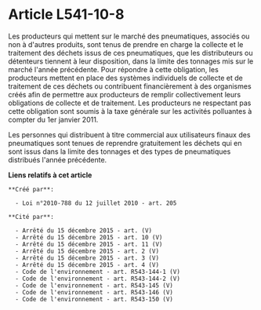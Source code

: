 # Article L541-10-8

Les producteurs qui mettent sur le marché  des pneumatiques, associés ou non à d'autres produits, sont tenus de  prendre en
charge la collecte et le traitement des déchets issus de ces  pneumatiques, que les distributeurs ou détenteurs tiennent à
leur  disposition, dans la limite des tonnages mis sur le marché l'année  précédente. Pour répondre à cette obligation, les
producteurs mettent en  place des systèmes individuels de collecte et de traitement de ces  déchets ou contribuent
financièrement à des organismes créés afin de  permettre aux producteurs de remplir collectivement leurs obligations de
collecte et de traitement. Les producteurs ne respectant pas cette  obligation sont soumis à la taxe générale sur les
activités polluantes à  compter du 1er janvier 2011. 

Les personnes qui  distribuent à titre commercial aux utilisateurs finaux des pneumatiques  sont tenues de reprendre
gratuitement les déchets qui en sont issus dans  la limite des tonnages et des types de pneumatiques distribués l'année
précédente.

**Liens relatifs à cet article**

	**Créé par**:

	  - Loi n°2010-788 du 12 juillet 2010 - art. 205

	**Cité par**:

	  - Arrêté du 15 décembre 2015 - art. (V)
	  - Arrêté du 15 décembre 2015 - art. 10 (V)
	  - Arrêté du 15 décembre 2015 - art. 11 (V)
	  - Arrêté du 15 décembre 2015 - art. 2 (V)
	  - Arrêté du 15 décembre 2015 - art. 3 (V)
	  - Arrêté du 15 décembre 2015 - art. 4 (V)
	  - Code de l'environnement - art. R543-144-1 (V)
	  - Code de l'environnement - art. R543-144-2 (V)
	  - Code de l'environnement - art. R543-145 (V)
	  - Code de l'environnement - art. R543-146 (V)
	  - Code de l'environnement - art. R543-150 (V)
